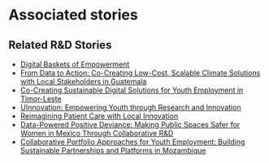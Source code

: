 # Associated stories

<!-- !!DO NOT REMOVE!! start autogenerated hyperlinks -->
## Related R&D Stories
- [Digital Baskets of Empowerment](../stories/?doc=Explorers_SLV)
- [From Data to Action: Co-Creating Low-Cost, Scalable Climate Solutions with Local Stakeholders in Guatemala](../stories/?doc=Explorers_GTM)
- [Co-Creating Sustainable Digital Solutions for Youth Employment in Timor-Leste](../stories/?doc=Explorers_TLS)
- [UInnovation: Empowering Youth through Research and Innovation](../stories/?doc=Explorers_TGO)
- [Reimagining Patient Care with Local Innovation](../stories/?doc=Explorers_RWA)
- [Data-Powered Positive Deviance: Making Public Spaces Safer for Women in Mexico Through Collaborative R&D](../stories/?doc=Explorers_MEX)
- [Collaborative Portfolio Approaches for Youth Employment: Building Sustainable Partnerships and Platforms in Mozambique](../stories/?doc=Explorers_MOZ)
<!-- !!DO NOT REMOVE!! end autogenerated hyperlinks -->